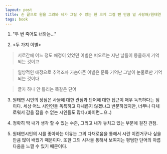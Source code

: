 ```yaml
---
layout: post
title: 손 끝으로 원을 그려봐 네가 그릴 수 있는 한 크게 그걸 뺸 만큼 널 사랑해/원태연
tags: book
---
```


1. "두 번 죽어도 너와는..."

2.  <두 가지 이별>

> 서로간에 어느 정도 애정이 있었던 이별은
떠오르는 지난 날들이
뭉클하게 기억되는 것이고

> 일방적인 애정으로 추억조차 가슴아픈 이별은
문득 기억난 그날이
눈물로만 기억되는 것이다

> 글자 하나 안 틀리는
똑같은 단어

3. 원태연 시인의 장점은 사물에 대한 관점과 단어에 대한 접근이 매우 독특하다는 점이다. 세상 어느 시인인들 독특하고 다채롭지 않겠냐고 반문하겠지만, 너무나 다채로워서 감을 잡을 수 없는 시인들도 많다.(바이런...으..)

4. 정확히 딱 내가 생각 할 수 있는 수준, 그리고 내가 놓치고 있는 부분에 걸친 관점.

5. 원태연시인의 시를 좋아하는 이유는 그의 다채로움을 통해서 시란 이런거구나 싶을 만큼 많이 배웠기 때문이다. 또한 그의 시각을 통해서 보여지는 평범한 단어의 아름다움을 느낄 수 있기 때문이다.
